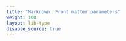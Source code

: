```yaml
---
title: "Markdown: Front matter parameters"
weight: 100
layout: lib-type
disable_source: true
---
```

